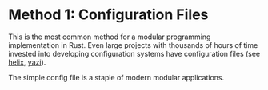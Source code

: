 


# Method 1: Configuration Files

This is the most common method for a modular programming implementation in Rust. Even large projects with thousands of hours of time invested into developing configuration systems have configuration files (see [helix](), [yazi]()).

The simple config file is a staple of modern modular applications.
